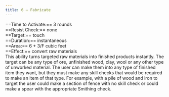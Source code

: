 ```yaml
---
title: 6 – Fabricate
---
```

==Time to Activate:== 3 rounds  
==Resist Check:== none  
==Target:== touch  
==Duration:== instantaneous  
==Area:== 6 + 3/F cubic feet  
==Effect:== convert raw materials  
This ability turns targeted raw materials into finished products instantly. The target can be any type of ore, unfinished wood, clay, wool or any other type of unworked material. The user can make them into any type of finished item they want, but they must make any skill checks that would be required to make an item of that type. For example, with a pile of wood and iron to target the user could make a section of fence with no skill check or could make a spear with the appropriate Smithing check.  

